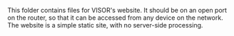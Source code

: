 This folder contains files for VISOR's website. It should be on an open port on the router, so that it can be accessed
from any device on the network. The website is a simple static site, with no server-side processing.